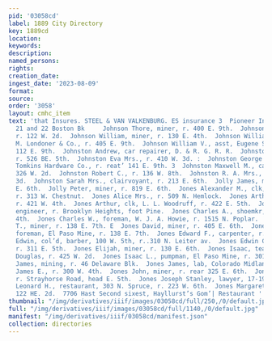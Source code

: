 ```yaml
---
pid: '03058cd'
label: 1889 City Directory
key: 1889cd
location: 
keywords: 
description: 
named_persons: 
rights: 
creation_date: 
ingest_date: '2023-08-09'
format: 
source: 
order: '3058'
layout: cmhc_item
text: 'that Insures. STEEL & VAN VALKENBURG. ES insurance 3  Pioneer Insurance Agency,
  21 and 22 Boston Bk     Johnson Thore, miner, r. 400 E. 9th.  Johnson Walter, waiter,
  r. 122 W. 2d.  Johnson William, miner, r. 130 E. 4th.  Johnson William H., clk,
  M. Londoner & Co., r. 405 E. 9th.  Johnson William V., asst, Eugene Stevens, r.
  112 E. 9th.  Johnston Andrew, car repairer, D. & R. G. R. R.  Johnston Andrew, miner,
  r. 526 BE. 5th.  Johnston Eva Mrs., r. 410 W. 3d. :  Johnston George T., teamster,
  Tomkins Hardware Co., r. reat’ 141 E. 9th. 3  Johnston Maxwell M., carpenter, r.
  326 W. 2d.  Johnston Robert C., r. 136 W. 8th.  Johnston R. A. Mrs., r. 322 EH.
  3d.  Johnston Sarah Mrs., clairvoyant, r. 213 E. 6th.  Jolly James, miner, r. 819
  E. 6th.  Jolly Peter, miner, r. 819 E. 6th.  Jones Alexander M., clk, Pierce & Co.,
  r. 313 W. Chestnut.  Jones Alice Mrs., r. 509 N. Hemlock.  Jones Arthur J., miner,
  r. 421 W. 4th.  Jones Arthur, clk, L. L. Woodruff, r. 422 E. 5th.  Jones Charles,
  engineer, r. Brooklyn Heights, foot Pine.  Jones Charles A., shoemkr, r. 421 W.
  4th.  Jones Charles W., foreman, W. J. A. Howie, r. 1515 N. Poplar.  Jones Daniel
  T., miner, r. 138 E. 7th. E  Jones David, miner, r. 405 E. 6th.  Jones David T.,
  foreman, El Paso Mine, r. 138 E. 7th.  Jones Edward F., carpenter, r. 422 E. 5th.  Jones
  Edwin, col’d, barber, 100 W. 5th, r..310 N. Leiter av.  Jones Edwin C., painter,
  r. 311 E. 5th.  Jones Elijah, miner, r. 130 E. 6th.  Jones Isaac, teamster, George
  Douglas, r. 425 W. 2d.  Jones Isaac L., pumpman, El Paso Mine, r. 301 E. 5th.  Jones
  James, mining, r. 46 Delaware Blk.  Jones James, lab, Colorado Midland Ry. \  Jones
  James E., r. 300 W. 4th.  Jones John, miner, r. rear 325 E. 6th.  Jones John, miner,
  r. Strayhorse Road, head E. 5th.  Jones Joseph Stanley, lawyer, 17-19 Emmet Blk.  Jones
  Leonard H., restaurant, 303 N. Spruce, r. 223 W. 6th.  Jones Margaret Mrs., r. rear
  122 HE. 2d.  7706 Hast Second sixest, Hayllurst’s Gom’| Restaurant '
thumbnail: "/img/derivatives/iiif/images/03058cd/full/250,/0/default.jpg"
full: "/img/derivatives/iiif/images/03058cd/full/1140,/0/default.jpg"
manifest: "/img/derivatives/iiif/03058cd/manifest.json"
collection: directories
---
```

